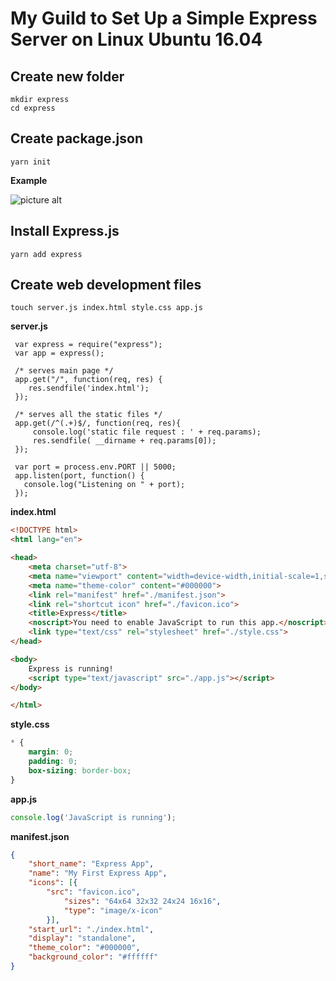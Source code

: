 # My Guild to Set Up a Simple Express Server on Linux Ubuntu 16.04

## Create new folder

```
mkdir express
cd express
```

## Create package.json

```
yarn init
```

**Example**

![picture alt]()

## Install Express.js

```
yarn add express
```

## Create web development files

```
touch server.js index.html style.css app.js
```

**server.js**
```
 var express = require("express");
 var app = express();

 /* serves main page */
 app.get("/", function(req, res) {
    res.sendfile('index.html');
 });

 /* serves all the static files */
 app.get(/^(.+)$/, function(req, res){ 
     console.log('static file request : ' + req.params);
     res.sendfile( __dirname + req.params[0]); 
 });

 var port = process.env.PORT || 5000;
 app.listen(port, function() {
   console.log("Listening on " + port);
 });
```

**index.html**

```html
<!DOCTYPE html>
<html lang="en">

<head>
	<meta charset="utf-8">
	<meta name="viewport" content="width=device-width,initial-scale=1,shrink-to-fit=no">
	<meta name="theme-color" content="#000000">
	<link rel="manifest" href="./manifest.json">
	<link rel="shortcut icon" href="./favicon.ico">
	<title>Express</title>
	<noscript>You need to enable JavaScript to run this app.</noscript>
	<link type="text/css" rel="stylesheet" href="./style.css">
</head>

<body>
	Express is running!
	<script type="text/javascript" src="./app.js"></script>
</body>

</html>
```

**style.css**

```css
* {
	margin: 0;
	padding: 0;
	box-sizing: border-box;
}
```

**app.js**
```javascript
console.log('JavaScript is running');
```

**manifest.json**
```json
{
	"short_name": "Express App",
	"name": "My First Express App",
	"icons": [{
		"src": "favicon.ico",
      		"sizes": "64x64 32x32 24x24 16x16",
      		"type": "image/x-icon"
    	}],
	"start_url": "./index.html",
	"display": "standalone",
  	"theme_color": "#000000",
  	"background_color": "#ffffff"
}
```
